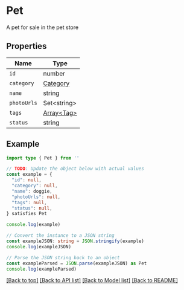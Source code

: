 
# Pet

A pet for sale in the pet store

## Properties

Name | Type
------------ | -------------
`id` | number
`category` | [Category](Category.md)
`name` | string
`photoUrls` | Set&lt;string&gt;
`tags` | [Array&lt;Tag&gt;](Tag.md)
`status` | string

## Example

```typescript
import type { Pet } from ''

// TODO: Update the object below with actual values
const example = {
  "id": null,
  "category": null,
  "name": doggie,
  "photoUrls": null,
  "tags": null,
  "status": null,
} satisfies Pet

console.log(example)

// Convert the instance to a JSON string
const exampleJSON: string = JSON.stringify(example)
console.log(exampleJSON)

// Parse the JSON string back to an object
const exampleParsed = JSON.parse(exampleJSON) as Pet
console.log(exampleParsed)
```

[[Back to top]](#) [[Back to API list]](../README.md#api-endpoints) [[Back to Model list]](../README.md#models) [[Back to README]](../README.md)


